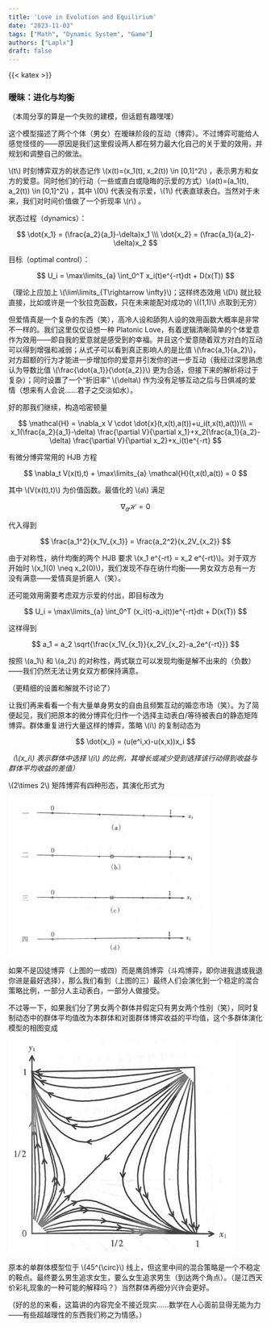 ```yaml
---
title: 'Love in Evolution and Equilirium'
date: "2023-11-03"
tags: ["Math", "Dynamic System", "Game"]
authors: ["Laplx"]
draft: false
---
```

{{< katex >}}
### 暧昧：进化与均衡

（本周分享的算是一个失败的建模，但话题有趣嘿嘿）

这个模型描述了两个个体（男女）在暧昧阶段的互动（博弈）。不过博弈可能给人感觉怪怪的——原因是我们这里假设两人都在努力最大化自己的关于爱的效用，并规划和调整自己的做法。

\\(t\\) 时刻博弈双方的状态记作 \\(x(t)=(x_1(t), x_2(t)) \in [0,1]^2\\) ，表示男方和女方的爱意。同时他们的行动（一些或直白或隐晦的示爱的方式）\\(a(t)=(a_1(t), a_2(t)) \in [0,1]^2\\) ，其中 \\(0\\) 代表没有示爱，\\(1\\) 代表直球表白。当然对于未来，我们对时间价值做了一个折现率 \\(r\\) 。

状态过程（dynamics）：

$$
\dot{x_1} = (\frac{a_2}{a_1}-\delta)x_1 \\\
\dot{x_2} = (\frac{a_1}{a_2}-\delta)x_2
$$

目标（optimal control）：

$$
U_i = \max\limits_{a} \int_0^T x_i(t)e^{-rt}dt + D(x(T))
$$

（理论上应加上 \\(\lim\limits_{T\rightarrow \infty}\\)；这样终态效用 \\(D\\) 就比较直接，比如或许是一个狄拉克函数，只在未来能配对成功的 \\((1,1)\\) 点取到无穷）

但爱情真是一个复杂的东西（笑），高冷人设和舔狗人设的效用函数大概率是非常不一样的。我们这里仅仅设想一种 Platonic Love，有着逻辑清晰简单的个体爱意作为效用——即自我的爱意就是感受到的幸福。并且这个爱意随着双方对白的互动可以得到增强和减弱；从式子可以看到真正影响人的是比值 \\(\frac{a_1}{a_2}\\)，对方超额的行为才能进一步增加你的爱意并引发你的进一步互动（我经过深思熟虑认为导数比值 \\(\frac{\dot{a_1}}{\dot{a_2}}\\) 更为合适，但接下来的解析将过于复杂）；同时设置了一个“折旧率” \\(\delta\\) 作为没有足够互动之后与日俱减的爱情（想来有人会说……君子之交淡如水）。

好的那我们继续，构造哈密顿量

$$
\mathcal{H} = \nabla_x V \cdot \dot{x}(t,x(t),a(t))+u_i(t,x(t),a(t))\\\
= x_1(\frac{a_2}{a_1}-\delta) \frac{\partial V}{\partial x_1}+x_2(\frac{a_1}{a_2}-\delta) \frac{\partial V}{\partial x_2}+x_i(t)e^{-rt}
$$

有微分博弈常用的 HJB 方程

$$
\nabla_t V(x(t),t) + \max\limits_{a} \mathcal{H}(t,x(t),a(t)) = 0
$$

其中 \\(V(x(t),t)\\) 为价值函数。最值化的 \\(a\\) 满足

$$
\nabla_a \mathcal{H} = 0
$$

代入得到

$$
\frac{a_1^2}{x_1V_{x_1}} = \frac{a_2^2}{x_2V_{x_2}}
$$

由于对称性，纳什均衡的两个 HJB 要求 \\(x_1 e^{-rt} = x_2 e^{-rt}\\)。对于双方开始时 \\(x_1(0) \neq x_2(0)\\)，我们发现不存在纳什均衡——男女双方总有一方没有满意——爱情真是折磨人（笑）。

还可能效用需要考虑双方示爱的付出，即目标改为

$$
U_i = \max\limits_{a} \int_0^T (x_i(t)-a_i(t))e^{-rt}dt + D(x(T))
$$

这样得到

$$
a_1 = a_2 \sqrt{\frac{x_1V_{x_1}}{x_2V_{x_2}-a_2e^{-rt}}}
$$

按照 \\(a_1\\) 和 \\(a_2\\) 的对称性，两式联立可以发现均衡是解不出来的（负数）——我们仍然无法让男女双方都保持满意。

（更精细的设置和解就不讨论了）

让我们再来看看一个有大量单身男女的自由且频繁互动的婚恋市场（笑）。为了简便起见，我们把原本的微分博弈化归作一个选择主动表白/等待被表白的静态矩阵博弈。群体重复进行大量这样的博弈，策略 \\(i\\) 的复制动态为

$$
\dot{x_i} = (u(e^i,x)-u(x,x))x_i
$$

*（\\(x_i\\) 表示群体中选择 \\(i\\) 的比例，其增长或减少受到选择该行动得到收益与群体平均收益的差值）*

\\(2\times 2\\) 矩阵博弈有四种形态，其演化形式为

![](./23.11.3.jpg)

如果不是囚徒博弈（上图的一或四）而是鹰鸽博弈（斗鸡博弈，即你进我退或我退你进是最好选择），那么我们看到（上图的三）最终人们会演化到一个稳定的混合策略比例，一部分人主动表白，一部分人做接受。

不过等一下，如果我们分了男女两个群体并假定只有男女两个性别（笑），同时复制动态中的群体平均值改为本群体和对面群体博弈收益的平均值，这个多群体演化模型的相图变成

![](./23.11.3(2).jpg)

原本的单群体模型位于 \\(45^{\circ}\\) 线上，但这里中间的混合策略是一个不稳定的鞍点。最终要么男生追求女生，要么女生追求男生（到达两个角点）。（是江西天价彩礼现象的一种可能的解释吗？）当然群体再细分兴许会更好。

（好的总的来看，这篇讲的内容完全不接近现实……数学在人心面前显得无能为力——有些超越理性的东西我们称之为情感。）
